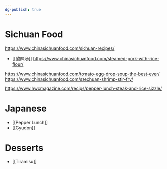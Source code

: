 ```yaml
---
dg-publish: true
---
```


# Sichuan Food
https://www.chinasichuanfood.com/sichuan-recipes/
- [[酸辣汤]]
https://www.chinasichuanfood.com/steamed-pork-with-rice-flour/

https://www.chinasichuanfood.com/tomato-egg-drop-soup-the-best-ever/
https://www.chinasichuanfood.com/szechuan-shrimp-stir-fry/

https://www.hwcmagazine.com/recipe/pepper-lunch-steak-and-rice-sizzle/

# Japanese
- [[Pepper Lunch]]
- [[Gyudon]]


# Desserts
- [[Tiramisu]]